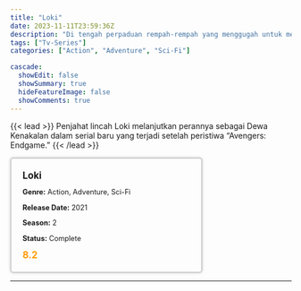 ```yaml
---
title: "Loki"
date: 2023-11-11T23:59:36Z
description: "Di tengah perpaduan rempah-rempah yang menggugah untuk menciptakan rokok kretek yang sempurna, dua jiwa memulai kisah cinta epik yang berlatar di Indonesia tahun 1960-an."
tags: ["Tv-Series"]
categories: ["Action", "Adventure", "Sci-Fi"]

cascade:
  showEdit: false
  showSummary: true
  hideFeatureImage: false
  showComments: true
---
```


{{< lead >}}
Penjahat lincah Loki melanjutkan perannya sebagai Dewa Kenakalan dalam serial baru yang terjadi setelah peristiwa “Avengers: Endgame.”
{{< /lead >}}

<style>

/* CSS for the movie information box */
        .movie-box {
            width: 300px;
            padding: 20px;
            border: 2px solid #ccc; /* Border added */
            border-radius: 5px;
            box-shadow: 0 0 5px rgba(0, 0, 0, 0.2);
        }

        /* CSS for movie title */
        .movie-title {
            font-size: 1.2em;
            font-weight: bold;
            margin-bottom: 10px;
        }

        /* CSS for movie details */
        .movie-details {
            font-size: 0.9em;
            margin-bottom: 10px;
        }

        /* CSS for movie rating */
        .movie-rating {
            font-size: 1.2em;
            font-weight: bold;
            color: #ff9900; /* IMDb's rating color */
        }
</style>

 <div class="movie-box">
        <div class="movie-title">Loki</div>
        <div class="movie-details">
            <p><strong>Genre:</strong> Action, Adventure, Sci-Fi</p>
            <p><strong>Release Date:</strong> 2021</p>
            <p><strong>Season:</strong> 2</p>
            <p><strong>Status:</strong> Complete</p>
        </div>
        <div class="movie-rating">8.2</div>
    </div>

---